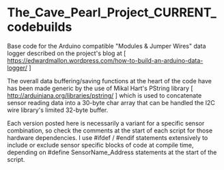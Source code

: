 # The_Cave_Pearl_Project_CURRENT_codebuilds
Base code for the Arduino compatible "Modules &amp; Jumper Wires" data logger described on the project's blog
at [ https://edwardmallon.wordpress.com/how-to-build-an-arduino-data-logger/ ]

The overall data buffering/saving functions at the heart of the code have has been made generic by the use of
Mikal Hart's PString library [ http://arduiniana.org/libraries/pstring/ ] which is used to concatenate sensor 
reading data into a 30-byte char array that can be handled the I2C wire library's limited 32-byte buffer.

Each version posted here is necessarily a variant for a specific sensor combination, so check the comments at the start 
of each script for those hardware dependencies. I use #ifdef / #endif statements extensively to include or exclude 
sensor specific blocks of code at compile time, depending on #define SensorName_Address statements at the start of the script.
